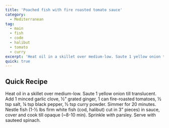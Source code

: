 ```yaml
---
title: 'Poached fish with fire roasted tomato sauce'
category:
  - Mediterranean
tag:
  - main
  - fish
  - code
  - halibut
  - tomato
  - curry
excerpt: 'Heat oil in a skillet over medium-low. Saute 1 yellow onion till translucent. Add 1 minced garlic clove, ½” grated ginger, 1 can fire-roasted tomatoes, ½ tsp salt, ¼ tsp black pepper, ½ tsp curry powder. Simmer for 20 minutes. Nestle fish (1-½ lbs firm white fish [cod, halibut] cut in 3” pieces) in sauce, cover and cook till opaque (~8-10 min). Sprinkle with parsley. Serve with sauteed spinach.'
quick: true
---
```


## Quick Recipe

Heat oil in a skillet over medium-low. Saute 1 yellow onion till translucent. Add 1 minced garlic clove, ½” grated ginger, 1 can fire-roasted tomatoes, ½ tsp salt, ¼ tsp black pepper, ½ tsp curry powder. Simmer for 20 minutes. Nestle fish (1-½ lbs firm white fish (cod, halibut) cut in 3” pieces) in sauce, cover and cook till opaque (~8-10 min). Sprinkle with parsley. Serve with sauteed spinach.
